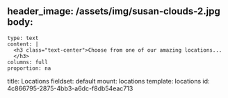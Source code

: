 header_image: /assets/img/susan-clouds-2.jpg
body:
  -
    type: text
    content: |
      <h3 class="text-center">Choose from one of our amazing locations...
      </h3>
    columns: full
    proportion: na
title: Locations
fieldset: default
mount: locations
template: locations
id: 4c866795-2875-4bb3-a6dc-f8db54eac713
